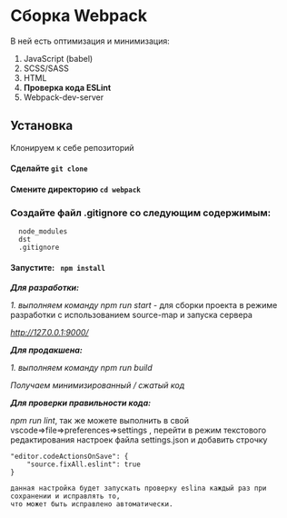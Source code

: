 # Сборка Webpack


В ней есть оптимизация и минимизация:

1. JavaScript (babel)
2. SCSS/SASS
3. HTML
4. **Проверка кода ESLint**
5. Webpack-dev-server 




## Установка

Клонируем к себе репозиторий 

#### Сделайте `git clone`
#### Смените директорию `cd webpack`
###  Создайте файл .gitignore со следующим содержимым:
      node_modules
      dst
      .gitignore
#### Запустите: ` npm install`



***Для разработки:***

 *1. выполняем команду npm run start* - для сборки проекта в режиме разработки с использованием source-map и запуска сервера

 *http://127.0.0.1:9000/*




***Для продакшена:***

 *1. выполняем команду npm run build*

*Получаем минимизированный / сжатый код*



***Для проверки правильности кода:***

  *npm run lint*, так же можете выполнить в свой vscode=>file=>preferences=>settings , 
    перейти в режим текстового редактирования настроек файла settings.json
    и добавить строчку 
    
    "editor.codeActionsOnSave": {
        "source.fixAll.eslint": true
    }

    данная настройка будет запускать проверку eslina каждый раз при сохранении и исправлять то, 
    что может быть исправлено автоматически.
    
